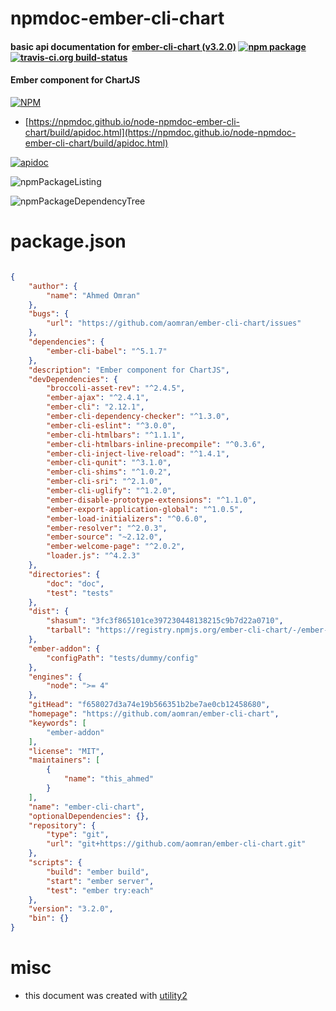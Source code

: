 # npmdoc-ember-cli-chart

#### basic api documentation for  [ember-cli-chart (v3.2.0)](https://github.com/aomran/ember-cli-chart)  [![npm package](https://img.shields.io/npm/v/npmdoc-ember-cli-chart.svg?style=flat-square)](https://www.npmjs.org/package/npmdoc-ember-cli-chart) [![travis-ci.org build-status](https://api.travis-ci.org/npmdoc/node-npmdoc-ember-cli-chart.svg)](https://travis-ci.org/npmdoc/node-npmdoc-ember-cli-chart)

#### Ember component for ChartJS

[![NPM](https://nodei.co/npm/ember-cli-chart.png?downloads=true&downloadRank=true&stars=true)](https://www.npmjs.com/package/ember-cli-chart)

- [https://npmdoc.github.io/node-npmdoc-ember-cli-chart/build/apidoc.html](https://npmdoc.github.io/node-npmdoc-ember-cli-chart/build/apidoc.html)

[![apidoc](https://npmdoc.github.io/node-npmdoc-ember-cli-chart/build/screenCapture.buildCi.browser.%252Ftmp%252Fbuild%252Fapidoc.html.png)](https://npmdoc.github.io/node-npmdoc-ember-cli-chart/build/apidoc.html)

![npmPackageListing](https://npmdoc.github.io/node-npmdoc-ember-cli-chart/build/screenCapture.npmPackageListing.svg)

![npmPackageDependencyTree](https://npmdoc.github.io/node-npmdoc-ember-cli-chart/build/screenCapture.npmPackageDependencyTree.svg)



# package.json

```json

{
    "author": {
        "name": "Ahmed Omran"
    },
    "bugs": {
        "url": "https://github.com/aomran/ember-cli-chart/issues"
    },
    "dependencies": {
        "ember-cli-babel": "^5.1.7"
    },
    "description": "Ember component for ChartJS",
    "devDependencies": {
        "broccoli-asset-rev": "^2.4.5",
        "ember-ajax": "^2.4.1",
        "ember-cli": "2.12.1",
        "ember-cli-dependency-checker": "^1.3.0",
        "ember-cli-eslint": "^3.0.0",
        "ember-cli-htmlbars": "^1.1.1",
        "ember-cli-htmlbars-inline-precompile": "^0.3.6",
        "ember-cli-inject-live-reload": "^1.4.1",
        "ember-cli-qunit": "^3.1.0",
        "ember-cli-shims": "^1.0.2",
        "ember-cli-sri": "^2.1.0",
        "ember-cli-uglify": "^1.2.0",
        "ember-disable-prototype-extensions": "^1.1.0",
        "ember-export-application-global": "^1.0.5",
        "ember-load-initializers": "^0.6.0",
        "ember-resolver": "^2.0.3",
        "ember-source": "~2.12.0",
        "ember-welcome-page": "^2.0.2",
        "loader.js": "^4.2.3"
    },
    "directories": {
        "doc": "doc",
        "test": "tests"
    },
    "dist": {
        "shasum": "3fc3f865101ce397230448138215c9b7d22a0710",
        "tarball": "https://registry.npmjs.org/ember-cli-chart/-/ember-cli-chart-3.2.0.tgz"
    },
    "ember-addon": {
        "configPath": "tests/dummy/config"
    },
    "engines": {
        "node": ">= 4"
    },
    "gitHead": "f658027d3a74e19b566351b2be7ae0cb12458680",
    "homepage": "https://github.com/aomran/ember-cli-chart",
    "keywords": [
        "ember-addon"
    ],
    "license": "MIT",
    "maintainers": [
        {
            "name": "this_ahmed"
        }
    ],
    "name": "ember-cli-chart",
    "optionalDependencies": {},
    "repository": {
        "type": "git",
        "url": "git+https://github.com/aomran/ember-cli-chart.git"
    },
    "scripts": {
        "build": "ember build",
        "start": "ember server",
        "test": "ember try:each"
    },
    "version": "3.2.0",
    "bin": {}
}
```



# misc
- this document was created with [utility2](https://github.com/kaizhu256/node-utility2)
